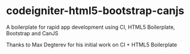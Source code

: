 codeigniter-html5-bootstrap-canjs
=================================

A boilerplate for rapid app development using CI, HTML5 Boilerplate, Bootstrap and CanJS

Thanks to Max Degterev for his initial work on CI + HTML5 Boilerplate